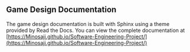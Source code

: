 ## Game Design Documentation

The game design documentation is built with Sphinx using a theme provided by Read the Docs. You can view the complete documentation at [https://Minosaji.github.io/Software-Engineering-Project/](https://Minosaji.github.io/Software-Engineering-Project/)
